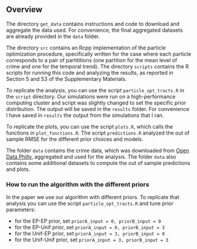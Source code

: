 ## Overview

The directory `get_data` contains instructions and code to download and aggregate the data used. For convenience, the final aggregated datasets are already provided in the `data` folder.

The directory `src` contains an Rcpp implementation of the particle optimization procedure, specifically written for the case where each particle corresponds to a pair of partititions (one partition for the mean level of crime and one for the temporal trend). 
The directory `scripts` contains the R scripts for running this code and analyzing the results, as reported in Section 5 and S3 of the Supplementary Materials.

To replicate the analysis, you can use the script `particle_opt_tracts.R` in the `script` directory. 
Our simulations were run on a high-performance computing cluster and script was slightly changed to set the specific prior distribution. The output will be saved in the `results` folder. For convenience I have saved in `results` the output from the simulations that I ran.

To replicate the plots, you can use the script `plots.R`, which calls the functions in `plot_functions.R`. 
The script `predictions.R` analyzed the out of sample RMSE for the different prior choices and models.

The folder `data` contains the crime data, which was downloaded from [Open Data Philly](https://www.opendataphilly.org/dataset/crime-incidents), aggregated and used for the analysis. The folder `data` also contains some additional datasets to compute the out of sample predictions and plots.

### How to run the algorithm with the different priors

In the paper we use our algorithm with different priors. To replicate that analysis you can use the script `particle_opt_tracts.R` and tune prior parameters: 
- for the EP-EP prior, set `priorA_input = 0, priorB_input = 0`
- for the EP-Unif prior, set `priorA_input = 0, priorB_input = 3`
- for the Unif-EP prior, set `priorA_input = 3, priorB_input = 0`
- for the Unif-Unif prior, set `priorA_input = 3, priorB_input = 3`
